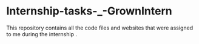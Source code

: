 # Internship-tasks-_-GrownIntern
This repository contains all the code files and websites that were assigned to me during the internship .
